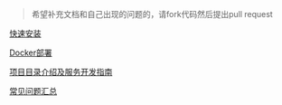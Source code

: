 > 希望补充文档和自己出现的问题的，请fork代码然后提出pull request

[快速安装](快速安装.md)

[Docker部署](Docker部署.md)

[项目目录介绍及服务开发指南](项目目录介绍及服务开发指南.md)

[常见问题汇总](常见问题汇总.md)

